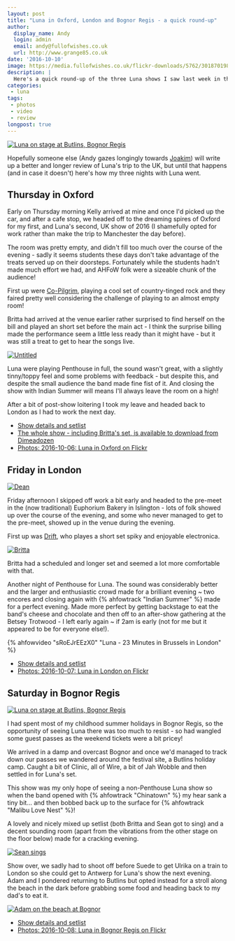 ```yaml
---
layout: post
title: "Luna in Oxford, London and Bognor Regis - a quick round-up"
author:
  display_name: Andy
  login: admin
  email: andy@fullofwishes.co.uk
  url: http://www.grange85.co.uk
date: '2016-10-10'
image: https://media.fullofwishes.co.uk/flickr-downloads/5762/30187019826_39dce03b2e_h.jpg
description: |
  Here's a quick round-up of the three Luna shows I saw last week in the UK
categories:
 - luna
tags:
 - photos
 - video
 - review
longpost: true
---
```

<a data-flickr-embed="true"  href="https://www.flickr.com/photos/grange85/29592462313/in/photostream/" title="Luna on stage at Butlins, Bognor Regis"><img src="https://media.fullofwishes.co.uk/flickr-downloads/5803/29592462313_05a4a4152d_c.jpg" alt="Luna on stage at Butlins, Bognor Regis"></a>
<p class="lead">Hopefully someone else (Andy gazes longingly towards <a href="/authors/#joakim">Joakim</a>) will write up a better and longer review of Luna's trip to the UK, but until that happens (and in case it doesn't) here's how my three nights with Luna went.</p>

<h2>Thursday in Oxford</h2>
<p>Early on Thursday morning Kelly arrived at mine and once I'd picked up the car, and after a cafe stop, we headed off to the dreaming spires of Oxford for my first, and Luna's second, UK show of 2016 (I shamefully opted for work rather than make the trip to Manchester the day before).</p>

<p>The room was pretty empty, and didn't fill too much over the course of the evening - sadly it seems students these days don't take advantage of the treats served up on their doorsteps. Fortunately while the students hadn't made much effort we had, and AHFoW folk were a sizeable chunk of the audience!</p>

<p>First up were <a href="http://www.co-pilgrim.co.uk/">Co-Pilgrim</a>, playing a cool set of country-tinged rock and they faired pretty well considering the challenge of playing to an almost empty room!</p>

<p>Britta had arrived at the venue earlier rather surprised to find herself on the bill and played an short set before the main act - I think the surprise billing made the performance seem a little less ready than it might have - but it was still a treat to get to hear the songs live.</p>

<a data-flickr-embed="true"  href="https://www.flickr.com/photos/grange85/29539012864/in/photostream/" title="Untitled"><img src="https://media.fullofwishes.co.uk/flickr-downloads/5174/29539012864_7859bd7d18_c.jpg" alt="Untitled"></a>

<p>Luna were playing Penthouse in full, the sound wasn't great, with a slightly tinny/toppy feel and some problems with feedback - but despite this, and despite the small audience the band made fine fist of it. And closing the show with Indian Summer will means I'll always leave the room on a high!</p>

<p>After a bit of post-show loitering I took my leave and headed back to London as I had to work the next day.</p>
<!--more-->
<ul>
<li><a href="/database/luna/shows/2016/2016-10-06-luna-02-academy-oxford-uk/">Show details and setlist</a></li>
<li><a href="http://www.dimeadozen.org/torrents-details.php?id=573477">The whole show - including Britta's set, is available to download from Dimeadozen</a></li>
<li><a href="https://flic.kr/s/aHskJbt2Hq">Photos: 2016-10-06: Luna in Oxford on Flickr</a></li>
</ul>

<h2>Friday in London</h2>
<a data-flickr-embed="true"  href="https://www.flickr.com/photos/grange85/30101595191/in/album-72157673619357352/" title="Dean"><img src="https://media.fullofwishes.co.uk/flickr-downloads/5084/30101595191_6d196ce77e_c.jpg" alt="Dean"></a>
<p>Friday afternoon I skipped off work a bit early and headed to the pre-meet in the (now traditional) Euphorium Bakery in
Islington - lots of folk showed up over the course of the evening, and some who never managed to get to the pre-meet, showed up in the venue during the evening.</p>
<p>First up was <a href="https://driftinsound.bandcamp.com/">Drift</a>, who playes a short set spiky and enjoyable electronica.</p>
<a data-flickr-embed="true"  href="https://www.flickr.com/photos/grange85/30151781676/in/album-72157673619357352/" title="Britta"><img src="https://media.fullofwishes.co.uk/flickr-downloads/5111/30151781676_722a8dce0c_c.jpg" alt="Britta"></a>
<p>Britta had a scheduled and longer set and seemed a lot more comfortable with that.</p>
<p>Another night of Penthouse for Luna. The sound was considerably better and the larger and enthusiastic crowd made for a brilliant evening ~ two encores and closing again with {% ahfowtrack "Indian Summer" %} made for a perfect evening. Made more perfect by getting backstage to eat the band's cheese and chocolate and then off to an after-show gathering at the Betsey Trotwood - I left early again ~ if 2am is early (not for me but it appeared to be for everyone else!).</p>
{% ahfowvideo "sRoEJrEEzX0" "Luna - 23 Minutes in Brussels in London" %}
<ul>
<li><a href="/database/luna/shows/2016/2016-10-07-luna-acacdemy-islington-london-uk/">Show details and setlist</a></li>
<li><a href="https://flic.kr/s/aHskJep4YC">Photos: 2016-10-07: Luna in London on Flickr</a></li>
</ul>

<h2>Saturday in Bognor Regis</h2>
<a data-flickr-embed="true"  href="https://www.flickr.com/photos/grange85/30187019826/in/album-72157671522191684/" title="Luna on stage at Butlins, Bognor Regis"><img src="https://media.fullofwishes.co.uk/flickr-downloads/5762/30187019826_c7ec4e6456_c.jpg" alt="Luna on stage at Butlins, Bognor Regis"></a>
<p>I had spent most of my childhood summer holidays in Bognor Regis, so the opportunity of seeing Luna there was too much to resist - so had wangled some guest passes as the weekend tickets were a bit pricey!</p>
<p>We arrived in a damp and overcast Bognor and once we'd managed to track down our passes we wandered around the festival site, a Butlins holiday camp. Caught a bit of Clinic, all of Wire, a bit of Jah Wobble and then settled in for Luna's set.</p>
<p>This show was my only hope of seeing a non-Penthouse Luna show so when the band opened with {% ahfowtrack "Chinatown" %} my hear sank a tiny bit... and then bobbed back up to the surface for {% ahfowtrack "Malibu Love Nest" %}!</p>
<p>A lovely and nicely mixed up setlist (both Britta and Sean got to sing) and a decent sounding room (apart from the vibrations from the other stage on the floor below) made for a cracking evening.</p>
<a data-flickr-embed="true"  href="https://www.flickr.com/photos/grange85/30186985156/in/album-72157671522191684/" title="Sean sings"><img src="https://media.fullofwishes.co.uk/flickr-downloads/5447/30186985156_e45b22573f_c.jpg" alt="Sean sings"></a>
<p>Show over, we sadly had to shoot off before Suede to get Ulrika on a train to London so she could get to Antwerp for Luna's show the next evening. Adam and I pondered returning to Butlins but opted instead for a stroll along the beach in the dark before grabbing some food and heading back to my dad's to eat it.</p>
<a data-flickr-embed="true"  href="https://www.flickr.com/photos/grange85/29591908244/in/photostream/" title="Adam on the beach at Bognor"><img src="https://media.fullofwishes.co.uk/flickr-downloads/5791/29591908244_1f765dd546_c.jpg" alt="Adam on the beach at Bognor"></a>
<ul>
<li><a href="/database/luna/shows/2016/2016-10-08-luna-rockaway-beach-festival-butlins-bognor-regis/">Show details and setlist</a></li>
<li><a href="https://flic.kr/s/aHskF35xFS">Photos: 2016-10-08: Luna in Bognor Regis on Flickr</a></li>
</ul>



